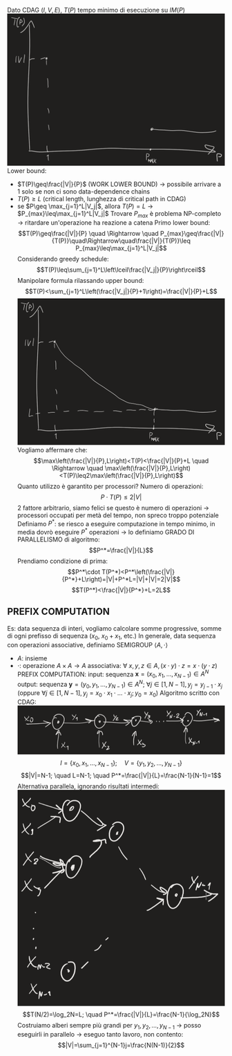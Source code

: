 Dato CDAG $(I,V,E)$, $T(P)$ tempo minimo di esecuzione su $IM(P)$
![450](img7.png)
Lower bound:
- $T(P)\geq\frac{|V|}{P}$ (WORK LOWER BOUND) -> possibile arrivare a 1 solo se non ci sono data-dependence chains
- $T(P)\geq L$ (critical length, lunghezza di critical path in CDAG)
- se $P\geq \max_{j=1}^L|V_j|$, allora $T(P)=L$ -> $P_{max}\leq\max_{j=1}^L|V_j|$
Trovare $P_{max}$ è problema NP-completo -> ritardare un'operazione ha reazione a catena
Primo lower bound: $$T(P)\geq\frac{|V|}{P} \quad \Rightarrow \quad P_{max}\geq\frac{|V|}{T(P)}\quad\Rightarrow\quad\frac{|V|}{T(P)}\leq P_{max}\leq\max_{j=1}^L|V_j|$$Considerando greedy schedule: $$T(P)\leq\sum_{j=1}^L\left\lceil\frac{|V_j|}{P}\right\rceil$$Manipolare formula rilassando upper bound: $$T(P)<\sum_{j=1}^L\left(\frac{|V_j|}{P}+1\right)=\frac{|V|}{P}+L$$![450](img8.png)
Vogliamo affermare che: $$\max\left(\frac{|V|}{P},L\right)<T(P)<\frac{|V|}{P}+L \quad \Rightarrow \quad \max\left(\frac{|V|}{P},L\right)<T(P)\leq2\max\left(\frac{|V|}{P},L\right)$$Quanto utilizzo è garantito per processori? Numero di operazioni: $$P\cdot T(P)\leq2|V|$$2 fattore arbitrario, siamo felici se questo è numero di operazioni -> processori occupati per metà del tempo, non spreco troppo potenziale
Definiamo $P^*$: se riesco a eseguire computazione in tempo minimo, in media dovrò eseguire $P^*$ operazioni -> lo definiamo GRADO DI PARALLELISMO di algoritmo: $$P^*=\frac{|V|}{L}$$Prendiamo condizione di prima: $$P^*\cdot T(P^*)<P^*\left(\frac{|V|}{P^*}+L\right)=|V|+P^*L=|V|+|V|=2|V|$$$$T(P^*)<\frac{|V|}{P^*}+L=2L$$

## PREFIX COMPUTATION
Es: data sequenza di interi, vogliamo calcolare somme progressive, somme di ogni prefisso di sequenza ($x_0$, $x_0+x_1$, etc.)
In generale, data sequenza con operazioni associative, definiamo SEMIGROUP $\langle A,\cdot \rangle$
- $A$: insieme
- $\cdot$: operazione $A\times A\rightarrow A$ associativa: $\forall \ x,y,z\in A, (x\cdot y)\cdot z = x \cdot (y\cdot z)$
PREFIX COMPUTATION:
	input: sequenza $\mathbf{x}=(x_0,x_1,\ldots,x_{N-1})\in A^N$
	output: sequenza $\mathbf{y}=(y_0,y_1,\ldots,y_{N-1})\in A^N$; $\forall j\in[1,N-1], y_j=y_{j-1}\cdot x_j$ (oppure $\forall j\in[1,N-1], y_j=x_0\cdot x_1\cdot...\cdot x_j; y_0=x_0$)
Algoritmo scritto con CDAG:
![500](img9.png)
$$I=\{x_0,x_1,\ldots,x_{N-1}\}; \quad V=\{y_1,y_2,\ldots,y_{N-1}\}$$
$$|V|=N-1; \quad L=N-1; \quad P^*=\frac{|V|}{L}=\frac{N-1}{N-1}=1$$Alternativa parallela, ignorando risultati intermedi: 
![300](img10.png)
$$T(N/2)=\log_2N=L; \quad P^*=\frac{|V|}{L}=\frac{N-1}{\log_2N}$$Costruiamo alberi sempre più grandi per $y_1,y_2,\ldots,y_{N-1}$ -> posso eseguirli in parallelo -> eseguo tanto lavoro, non contento: $$|V|=\sum_{j=1}^{N-1}j=\frac{N(N-1)}{2}$$
